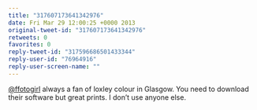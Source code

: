 ```yaml
---
title: "317607173641342976"
date: Fri Mar 29 12:00:25 +0000 2013
original-tweet-id: "317607173641342976"
retweets: 0
favorites: 0
reply-tweet-id: "317596686501433344"
reply-user-id: "76964916"
reply-user-screen-name: ""
---
```

<a href="https://twitter.com/ffotogirl">@ffotogirl</a> always a fan of loxley colour in Glasgow. You need to download their software but great prints. I don’t use anyone else.
